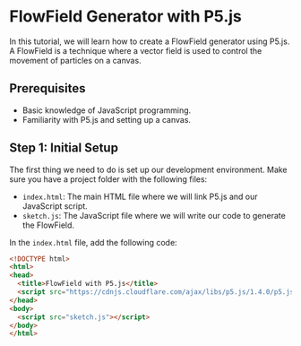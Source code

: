 # FlowField Generator with P5.js

In this tutorial, we will learn how to create a FlowField generator using P5.js. A FlowField is a technique where a vector field is used to control the movement of particles on a canvas.

## Prerequisites

- Basic knowledge of JavaScript programming.
- Familiarity with P5.js and setting up a canvas.

## Step 1: Initial Setup

The first thing we need to do is set up our development environment. Make sure you have a project folder with the following files:

- `index.html`: The main HTML file where we will link P5.js and our JavaScript script.
- `sketch.js`: The JavaScript file where we will write our code to generate the FlowField.

In the `index.html` file, add the following code:

```html
<!DOCTYPE html>
<html>
<head>
  <title>FlowField with P5.js</title>
  <script src="https://cdnjs.cloudflare.com/ajax/libs/p5.js/1.4.0/p5.js"></script>
</head>
<body>
  <script src="sketch.js"></script>
</body>
</html>
```
